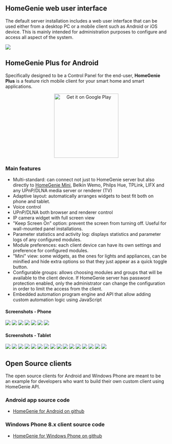 ## HomeGenie web user interface

The default server installation includes a web user interface that can be used either from a desktop PC or a mobile client such as Android or iOS device.
This is mainly intended for administration purposes to configure and access all aspect of the system.

<div class="media-container">
    <img self="size-medium" src="images/docs/dashboard_page_01.jpg">
</div>

<a name="HomeGeniePlus"></a>
## HomeGenie Plus for Android

Specifically designed to be a Control Panel for the end-user, **HomeGenie Plus** is a feature rich mobile client for your smart home and smart applications.

<div align="center">
<a href="https://play.google.com/store/apps/details?id=com.glabs.homegenieplus&utm_source=global_co&utm_medium=prtnr&utm_content=Mar2515&utm_campaign=PartBadge&pcampaignid=MKT-AC-global-none-all-co-pr-py-PartBadges-Oct1515-1"><img width="200" alt="Get it on Google Play" src="https://play.google.com/intl/en_us/badges/images/apps/en-play-badge-border.png" /></a>
</div>

### Main features

- Multi-standard: can connect not just to HomeGenie server but also directly to [HomeGenie Mini](https://github.com/genielabs/homegenie-mini), Belkin Wemo, Philps Hue, TPLink, LIFX and any UPnP/DLNA media server or renderer (TV)
- Adaptive layout: automatically arranges widgets to best fit both on phone and tablet.
- Voice control
- UPnP/DLNA both browser and renderer control
- IP camera widget with full screen view
- "Keep Screen On" option: prevent the screen from turning off. Useful for wall-mounted panel installations.
- Parameter statistics and activity log: displays statistics and parameter logs of any configured modules.
- Module preferences: each client device can have its own settings and preference for configured modules.
- "Mini" view: some widgets, as the ones for lights and appliances, can be minified and hide extra options so that they just appear as a quick toggle button.
- Configurable groups: allows choosing modules and groups that will be available to the client device. If HomeGenie server has password protection enabled, only the administrator can change the configuration in order to limit the access from the client.
- Embedded automation program engine and API that allow adding custom automation logic using JavaScript

#### Screenshots - Phone

<div class="media-container" data-ui-load="@lib/controllers/view_pager"
    data-o-slide="true" data-o-paging="true">
    <!--img self="size-medium" src="images/hgplus/hg_phone_00.jpg" /-->
    <img self="size-medium" src="images/hgplus/hg_phone_01.jpg" />
    <img self="size-medium" src="images/hgplus/hg_phone_02.jpg" />
    <img self="size-medium" src="images/hgplus/hg_phone_03.jpg" />
    <img self="size-medium" src="images/hgplus/hg_phone_04.jpg" />
    <img self="size-medium" src="images/hgplus/hg_phone_05.jpg" />
    <img self="size-medium" src="images/hgplus/hg_phone_06.jpg" />
    <img self="size-medium" src="images/hgplus/hg_phone_07.jpg" />
</div>


#### Screenshots - Tablet

<div class="media-container" data-ui-load="@lib/controllers/view_pager"
    data-o-slide="true" data-o-paging="true">
    <img self="size-medium" src="images/hgplus/hgplus_13.jpg" />
    <img self="size-medium" src="images/hgplus/hg_tablet_01.jpg" />
    <img self="size-medium" src="images/hgplus/hg_tablet_02.jpg" />
    <img self="size-medium" src="images/hgplus/hg_tablet_03.jpg" />
    <img self="size-medium" src="images/hgplus/hg_tablet_05.jpg" />
    <img self="size-medium" src="images/hgplus/hg_tablet_06.jpg" />
    <img self="size-medium" src="images/hgplus/hg_tablet_08.jpg" />
    <img self="size-medium" src="images/hgplus/hgplus_04.jpg" />
    <img self="size-medium" src="images/hgplus/hgplus_05.jpg" />
    <img self="size-medium" src="images/hgplus/hgplus_06.jpg" />
    <img self="size-medium" src="images/hgplus/hgplus_07.jpg" />
    <img self="size-medium" src="images/hgplus/hgplus_08.jpg" />
    <img self="size-medium" src="images/hgplus/hgplus_09.jpg" />
    <img self="size-medium" src="images/hgplus/hgplus_11.jpg" />
    <img self="size-medium" src="images/hgplus/hgplus_12.jpg" />
    <img self="size-medium" src="images/hgplus/hgplus_14.jpg" />
</div>


## Open Source clients

The open source clients for Android and Windows Phone are meant to be an example for developers who want to build their own custom client
using HomeGenie API.

### Android app source code

- [HomeGenie for Android on github](https://github.com/genielabs/HomeGenie-Android)

### Windows Phone 8.x client source code

- [HomeGenie for Windows Phone on github](https://github.com/genielabs/HomeGenie-WindowsPhone)

<br /><br /><br /><br />
